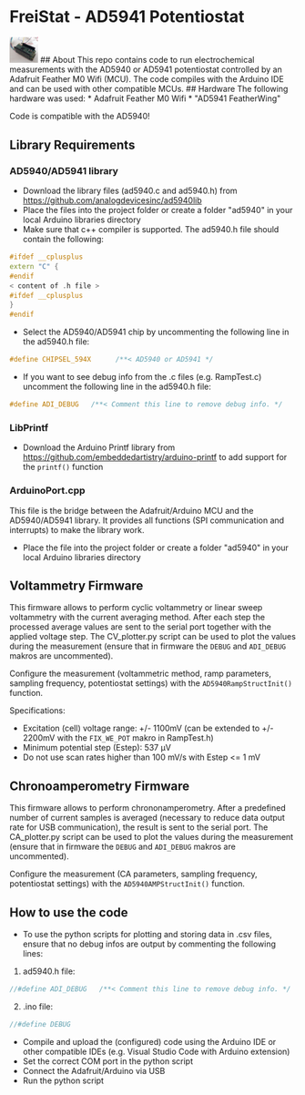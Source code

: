 # FreiStat - AD5941 Potentiostat
<img src="FreiStat.jpg" width="50">
## About
This repo contains code to run electrochemical measurements with the AD5940 or AD5941 potentiostat controlled by an Adafruit Feather M0 Wifi (MCU).
The code compiles with the Arduino IDE and can be used with other compatible MCUs.
## Hardware
The following hardware was used:
* Adafruit Feather M0 Wifi
* "AD5941 FeatherWing"

Code is compatible with the AD5940!

## Library Requirements
### AD5940/AD5941 library
* Download the library files (ad5940.c and ad5940.h) from https://github.com/analogdevicesinc/ad5940lib
* Place the files into the project folder or create a folder "ad5940" in your local Arduino libraries directory
* Make sure that c++ compiler is supported. The ad5940.h file should contain the following:
```c++
#ifdef __cplusplus
extern "C" {
#endif
< content of .h file >
#ifdef __cplusplus
}
#endif
```
* Select the AD5940/AD5941 chip by uncommenting the following line in the ad5940.h file:
```c++
#define CHIPSEL_594X      /**< AD5940 or AD5941 */
 ```
* If you want to see debug info from the .c files (e.g. RampTest.c) uncomment the following line in the ad5940.h file:
```c++
#define ADI_DEBUG   /**< Comment this line to remove debug info. */
```

### LibPrintf
* Download the Arduino Printf library from https://github.com/embeddedartistry/arduino-printf to add support for the `printf()` function

### ArduinoPort.cpp
This file is the bridge between the Adafruit/Arduino MCU and the AD5940/AD5941 library. It provides all functions (SPI communication and interrupts)
to make the library work.
* Place the file into the project folder or create a folder "ad5940" in your local Arduino libraries directory

## Voltammetry Firmware
This firmware allows to perform cyclic voltammetry or linear sweep voltammetry with the current averaging method. After each step the processed average values are sent to the serial port together with the applied voltage step.
The CV_plotter.py script can be used to plot the values during the measurement (ensure that in firmware the `DEBUG` and `ADI_DEBUG` makros are uncommented).

Configure the measurement (voltammetric method, ramp parameters, sampling frequency, potentiostat settings) with the `AD5940RampStructInit()` function.

Specifications:
* Excitation (cell) voltage range: +/- 1100mV (can be extended to +/- 2200mV with the `FIX_WE_POT` makro in RampTest.h)
* Minimum potential step (Estep): 537 µV
* Do not use scan rates higher than 100 mV/s with Estep <= 1 mV

## Chronoamperometry Firmware
This firmware allows to perform chrononamperometry. After a predefined number of current samples is averaged (necessary to reduce data output rate for USB communication), the result is sent to the serial port.
The CA_plotter.py script can be used to plot the values during the measurement (ensure that in firmware the `DEBUG` and `ADI_DEBUG` makros are uncommented).

Configure the measurement (CA parameters, sampling frequency, potentiostat settings) with the `AD5940AMPStructInit()` function.


## How to use the code
* To use the python scripts for plotting and storing data in .csv files, ensure that no debug infos are output by commenting the following lines:
1) ad5940.h file:
```c++
//#define ADI_DEBUG   /**< Comment this line to remove debug info. */
```
2) .ino file:
```c++
//#define DEBUG
```
* Compile and upload the (configured) code using the Arduino IDE or other compatible IDEs (e.g. Visual Studio Code with Arduino extension)
* Set the correct COM port in the python script
* Connect the Adafruit/Arduino via USB
* Run the python script